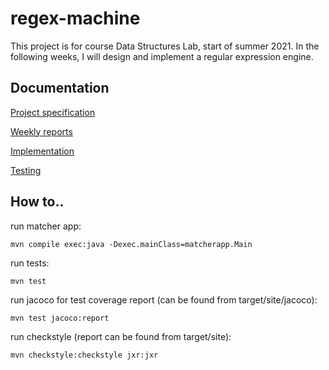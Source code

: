 # regex-machine

This project is for course Data Structures Lab, start of summer 2021. 
In the following weeks, I will design and implement a regular expression engine.

## Documentation

[Project specification](https://github.com/antti-hartikka/regex-machine/blob/main/documentation/project-specification.md)

[Weekly reports](https://github.com/antti-hartikka/regex-machine/tree/main/documentation/weekly-reports)

[Implementation](https://github.com/antti-hartikka/regex-machine/tree/main/documentation/implementation.md)

[Testing](https://github.com/antti-hartikka/regex-machine/tree/main/documentation/testing.md)

## How to..

run matcher app:
```
mvn compile exec:java -Dexec.mainClass=matcherapp.Main
```

run tests:
```
mvn test
```

run jacoco for test coverage report (can be found from target/site/jacoco):
```
mvn test jacoco:report
```

run checkstyle (report can be found from target/site):
```
mvn checkstyle:checkstyle jxr:jxr
```
